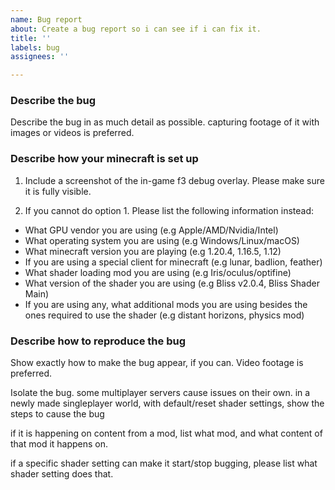 ```yaml
---
name: Bug report
about: Create a bug report so i can see if i can fix it.
title: ''
labels: bug
assignees: ''

---
```


### Describe the bug
Describe the bug in as much detail as possible. capturing footage of it with images or videos is preferred.

### Describe how your minecraft is set up
1. Include a screenshot of the in-game f3 debug overlay. Please make sure it is fully visible.

2. If you cannot do option 1. Please list the following information instead:
- What GPU vendor you are using (e.g Apple/AMD/Nvidia/Intel)
- What operating system you are using (e.g Windows/Linux/macOS)
- What minecraft version you are playing (e.g 1.20.4, 1.16.5, 1.12)
- If you are using a special client for minecraft (e.g lunar, badlion, feather)
- What shader loading mod you are using (e.g Iris/oculus/optifine)
- What version of the shader you are using (e.g Bliss v2.0.4, Bliss Shader Main)
- If you are using any, what additional mods you are using besides the ones required to use the shader (e.g distant horizons, physics mod)

### Describe how to reproduce the bug
Show exactly how to make the bug appear, if you can. Video footage is preferred.

Isolate the bug. some multiplayer servers cause issues on their own. in a newly made singleplayer world, with default/reset shader settings, show the steps to cause the bug

if it is happening on content from a mod, list what mod, and what content of that mod it happens on.

if a specific shader setting can make it start/stop bugging, please list what shader setting does that.

